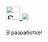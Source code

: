 <h1 style="font-weight:normal">
  <a href="https://tflashgamer.github.io/oni.html">
    <img src=https://tflashgamer.github.io/src/oni/logo.png alt="Sourcerer" width=35>
  </a>
  <a href="https://github.com/TFlashgamer/Oni-stable/blob/master/LICENSE"><img src="https://img.shields.io/github/license/sourcerer-io/sourcerer-app.svg?colorB=000000"></a>
</h1>

В разработке!
